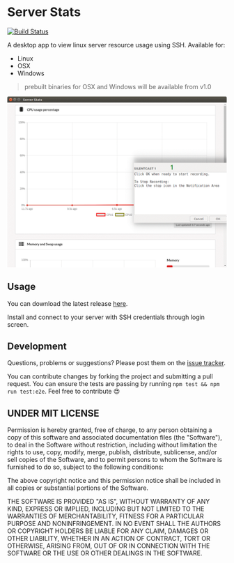 Server Stats
========
[![Build Status](https://travis-ci.org/amalfra/server-stats.svg?branch=master)](https://travis-ci.org/amalfra/server-stats)

A desktop app to view linux server resource usage using SSH. Available for:
* Linux
* OSX
* Windows
> prebuilt binaries for OSX and Windows will be available from v1.0

![demo](https://raw.githubusercontent.com/amalfra/server-stats/master/.images/demo.gif)

## Usage
You can download the latest release [here](https://github.com/amalfra/server-stats/releases).

Install and connect to your server with SSH credentials through login screen.

## Development

Questions, problems or suggestions? Please post them on the [issue tracker](https://github.com/amalfra/server-stats/issues).

You can contribute changes by forking the project and submitting a pull request. You can ensure the tests are passing by running ```npm test && npm run test:e2e```. Feel free to contribute :heart_eyes:

## UNDER MIT LICENSE

Permission is hereby granted, free of charge, to any person obtaining a copy of this software and associated documentation files (the "Software"), to deal in the Software without restriction, including without limitation the rights to use, copy, modify, merge, publish, distribute, sublicense, and/or sell copies of the Software, and to permit persons to whom the Software is furnished to do so, subject to the following conditions:

The above copyright notice and this permission notice shall be included in all copies or substantial portions of the Software.

THE SOFTWARE IS PROVIDED "AS IS", WITHOUT WARRANTY OF ANY KIND, EXPRESS OR IMPLIED, INCLUDING BUT NOT LIMITED TO THE WARRANTIES OF MERCHANTABILITY, FITNESS FOR A PARTICULAR PURPOSE AND NONINFRINGEMENT. IN NO EVENT SHALL THE AUTHORS OR COPYRIGHT HOLDERS BE LIABLE FOR ANY CLAIM, DAMAGES OR OTHER LIABILITY, WHETHER IN AN ACTION OF CONTRACT, TORT OR OTHERWISE, ARISING FROM, OUT OF OR IN CONNECTION WITH THE SOFTWARE OR THE USE OR OTHER DEALINGS IN THE SOFTWARE.